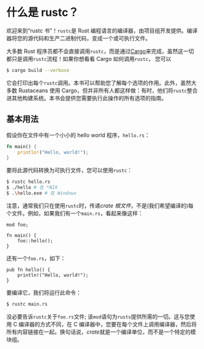 # 什么是 rustc？

欢迎来到“rustc 书”！`rustc`是 Rust 编程语言的编译器，由项目组开发提供。编译器将您的源代码和生产二进制代码，变成一个或可执行文件。

大多数 Rust 程序员都不会直接调用`rustc`，而是通过[Cargo](../cargo/index.html)来完成，虽然这一切都只是调用`rustc`流程！如果你想看看 Cargo 如何调用`rustc`， 您可以

```bash
$ cargo build --verbose
```

它会打印出每个`rustc`调用。本书可以帮助您了解每个选项的作用。此外，虽然大多数 Rustaceans 使用 Cargo，但并非所有人都这样做：有时，他们将`rustc`整合进其他构建系统。本书会提供您需要执行此操作的所有选项的指南。

## 基本用法

假设你在文件中有一个小小的 hello world 程序，`hello.rs`：

```rust
fn main() {
    println!("Hello, world!");
}
```

要将此源代码转换为可执行文件，您可以使用`rustc`：

```bash
$ rustc hello.rs
$ ./hello # 在 *NIX
$ .\hello.exe # 在 Windows
```

注意，通常我们只在使用`rustc`时，传递*crate 根文件*，不是(我们希望编译的)每个文件。例如，如果我们有一个`main.rs`，看起来像这样：

```rust,ignore
mod foo;

fn main() {
    foo::hello();
}
```

还有一个`foo.rs`，如下：

```rust,ignore
pub fn hello() {
    println!("Hello, world!");
}
```

要编译它，我们将运行此命令：

```bash
$ rustc main.rs
```

没必要告诉`rustc`关于`foo.rs`文件; 该`mod`语句为`rusts`提供所需的一切。这与您使用 C 编译器的方式不同，在 C 编译器中，您要在每个文件上调用编译器，然后将所有内容链接在一起。换句话说，*crate*就是一个编译单位，而不是一个特定的模块组。
